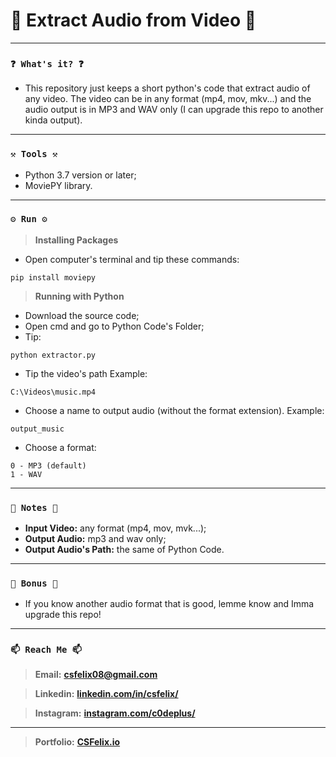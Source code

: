 # 🌟 Extract Audio from Video 🌟

----
### `❓ What's it? ❓`

* This repository just keeps a short python's code that extract audio of any video. The video can be in any format (mp4, mov, mkv...) and the audio output is in MP3 and WAV only (I can upgrade this repo to another kinda output).

----
### `⚒️ Tools ⚒️`

* Python 3.7 version or later;
* MoviePY library.

----
### `⚙️ Run ⚙️`

> **Installing Packages**

* Open computer's terminal and tip these commands:

```
pip install moviepy
```

> **Running with Python**

* Download the source code;
* Open cmd and go to Python Code's Folder;
* Tip:

```
python extractor.py
```

* Tip the video's path Example:

```
C:\Videos\music.mp4
```

* Choose a name to output audio (without the format extension). Example:

```
output_music
```

* Choose a format:

```
0 - MP3 (default)
1 - WAV
```

----
### `📝 Notes 📝`

* **Input Video:** any format (mp4, mov, mvk...);
* **Output Audio:** mp3 and wav only;
* **Output Audio's Path:** the same of Python Code.

----
### `🎁 Bonus 🎁`

* If you know another audio format that is good, lemme know and Imma upgrade this repo!

----
### `📫 Reach Me 📫`

> **Email:** **[csfelix08@gmail.com](mailto:csfelix08@gmail.com?)**

> **Linkedin:** **[linkedin.com/in/csfelix/](https://www.linkedin.com/in/csfelix/)**

> **Instagram:** **[instagram.com/c0deplus/](https://www.instagram.com/c0deplus/)**

----

> **Portfolio:** **[CSFelix.io](https://csfelix.github.io/)**
